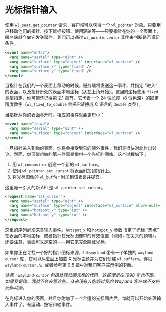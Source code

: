 # 光标指针输入

使用 `wl_seat.get_pointer` 请求，客户端可以获得一个 `wl_pointer` 对象。只要用户移动他们的指针、按下鼠标按钮、使用滚轮等——只要指针在你的一个表面上，服务端就会向它发送事件。我们可以通过 `wl_pointer.enter` 事件来判断是否满足条件。

```xml
<event name="enter">
  <arg name="serial" type="uint" />
  <arg name="surface" type="object" interface="wl_surface" />
  <arg name="surface_x" type="fixed" />
  <arg name="surface_y" type="fixed" />
</event>
```

当指针在我们的一个表面上移动的时候，服务端将发送这一事件，并指定 “进入” 的表面，以及指针所处的表面本地坐标（从左上角开始）。这里的坐标使用 `fixed` 类型指定，你可能还记得第 2.1 章节，它代表一个 24 位长度（8 位色深）的固定精度数字（`wl_fixed_to_double` 会把它转换成 C 语言的 `double` 类型）。

当指针从你的表面移开时，相应的事件就会更短小：

```xml
<event name="leave">
  <arg name="serial" type="uint" />
  <arg name="surface" type="object" interface="wl_surface" />
</event>
```

一旦指针进入到你的表面，你将会接受到它的额外事件，我们将很快对此作出讨论。然而，你可能想做的第一件事是提供一个光标的图像。这个过程如下：

1. 用 `wl_compositor` 创建一个新的 `wl_surface`。
2. 使用 `wl_pointer.set_cursot` 将表面附加到指针上。
3. 将光标图像的 `wl_buffer` 附加到该表面并提交。

这里唯一引入的新 API 是 `wl_pointer.set_cursor`。

```xml
<request name="set_cursor">
  <arg name="serial" type="uint" />
  <arg name="surface" type="object" interface="wl_surface" allow-null="true" />
  <arg name="hotspot_x" type="int" />
  <arg name="hotspot_y" type="int" />
</request>
```

这里的序列必须来自输入事件。`hotspot_x` 和 `hotspot_y` 参数 指定了光标 “热点” 在表面的本地坐标，或者指针在光标图像中的有效位置（例如，在尖头的顶端）。还要注意，表面可以是空的——用它来完全隐藏光标。

如果你正在寻找一个好的指针图标来源，`libwayland` 带有一个单独的 `wayland-cursor` 库，它可以从磁盘上加载 X 光标主题并为它们创建 `wl_buffers`。详见 `wayland-cursor.h`，或者参考第 9.5 章中对我们客户端示例的更新。

*注意：`wayland-cursor` 包括处理动画光标的代码，这即便是在 1998 年也不酷。如果我是你，我就不会去管这些。从来没有人抱怨过我的 Wayland 客户端不支持光标动画。*

在光标进入你的表面，并且你附加了一个合适的光标图片后，你就可以开始处理输入事件了。有运动、按钮和轴事件。

